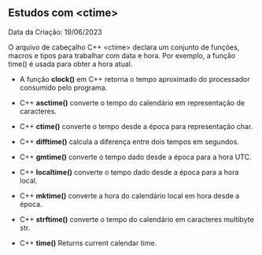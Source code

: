 ## Estudos com \<ctime> 
Data da Criação: 19/06/2023

O arquivo de cabeçalho C++ \<ctime> declara um conjunto de funções, macros e tipos para trabalhar com data e hora. Por exemplo, a função time() é usada para obter a hora atual.

- A função **clock()** em C++ retorna o tempo aproximado do processador consumido pelo programa.

- C++ **asctime()** converte o tempo do calendário em representação de caracteres.

- C++ **ctime()** converte o tempo desde a época para representação char.

- C++ **difftime()** calcula a diferença entre dois tempos em segundos.

- C++ **gmtime()** converte o tempo dado desde a época para a hora UTC.

- C++ **localtime()** converte o tempo dado desde a época para a hora local.

- C++ **mktime()** converte a hora do calendário local em hora desde a época.

- C++ **strftime()** converte o tempo do calendário em caracteres multibyte str.

- C++ **time()**
Returns current calendar time.